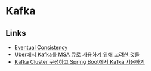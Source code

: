 # Kafka

## Links

- [Eventual Consistency](https://baekjungho.github.io/wiki/msa/msa-eventual-consistency/)
- [Uber에서 Kafka를 MSA 큐로 사용하기 위해 고려한 것들](https://dol9.tistory.com/296)
- [Kafka Cluster 구성하고 Spring Boot에서 Kafka 사용하기](https://sup2is.github.io/2020/06/03/spring-boot-with-kafka-cluster.html)
